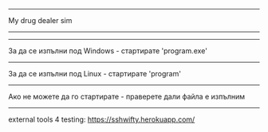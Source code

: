 _______________________________________________________________________________________________
My drug dealer sim
_______________________________________________________________________________________________


_______________________________________________________________________________________________
За да се изпълни под Windows - стартирате 'program.exe'
_______________________________________________________________________________________________
За да се изпълни под Linux   - стартирате 'program'
_______________________________________________________________________________________________
Ако не можете да го стартирате - праверете дали файла е изпълним
_______________________________________________________________________________________________
external tools 4 testing: https://sshwifty.herokuapp.com/
